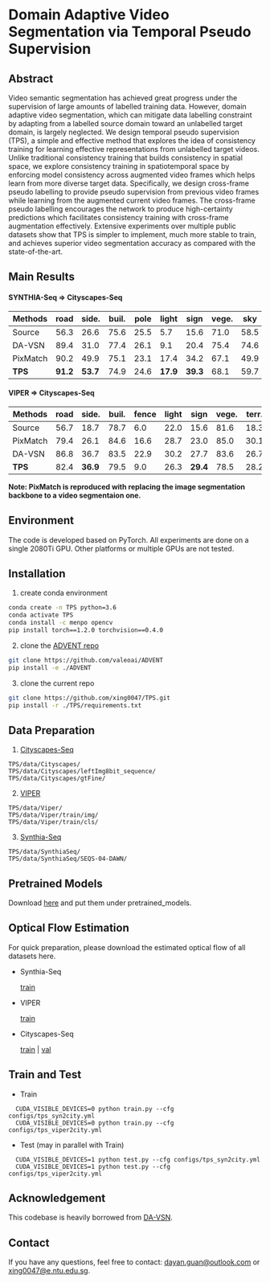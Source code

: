 # Domain Adaptive Video Segmentation via Temporal Pseudo Supervision

## Abstract
Video semantic segmentation has achieved great progress under the supervision of large amounts of labelled training data. However, domain adaptive video segmentation, which can mitigate data labelling constraint by adapting from a labelled source domain toward an unlabelled target domain, is largely neglected. We design temporal pseudo supervision (TPS), a simple and effective method that explores the idea of consistency training for learning effective representations from unlabelled target videos. Unlike traditional consistency training that builds consistency in spatial space, we explore consistency training in spatiotemporal space by enforcing model consistency across augmented video frames which helps learn from more diverse target data. Specifically, we design cross-frame pseudo labelling to provide pseudo supervision from previous video frames while learning from the augmented current video frames. The cross-frame pseudo labelling encourages the network to produce high-certainty predictions which facilitates consistency training with cross-frame augmentation effectively. Extensive experiments over multiple public datasets show that TPS is simpler to implement, much more stable to train, and achieves superior video segmentation accuracy as compared with the state-of-the-art.

## Main Results
#### SYNTHIA-Seq => Cityscapes-Seq
| Methods       | road | side. | buil. | pole | light | sign | vege. | sky | per. | rider | car | mIoU |
|---------------|------|-------|-------|------|-------|------|-------|-----|------|-------|-----|------|
| Source        | 56.3 | 26.6 | 75.6 | 25.5 |  5.7 | 15.6 | 71.0 | 58.5 | 41.7 | 17.1 | 27.9 | 38.3 |
| DA-VSN        | 89.4 | 31.0 | 77.4 | 26.1 |  9.1 | 20.4 | 75.4 | 74.6 | 42.9 | 16.1 | 82.4 | 49.5 |
| PixMatch      | 90.2 | 49.9 | 75.1 | 23.1 | 17.4 | 34.2 | 67.1 | 49.9 | 55.8 | 14.0 | 84.3 | 51.0 |
| **TPS**       | **91.2**| **53.7** | 74.9 | 24.6 | **17.9** | **39.3** | 68.1 | 59.7 | **57.2** | **20.3** | **84.5** | **53.8** |

#### VIPER => Cityscapes-Seq
| Methods       | road | side. | buil. | fence | light | sign | vege. | terr. | sky | per. | car | truck | bus | motor | bike | mIoU |
|---------------|------|-------|-------|-------|-------|------|-------|-------|-----|------|-----|-------|-----|-------|------|------|
| Source        | 56.7 | 18.7 | 78.7 |  6.0 | 22.0 | 15.6 | 81.6 | 18.3 | 80.4 | 59.9 | 66.3 |  4.5 | 16.8 | 20.4 | 10.3 | 37.1 |
| PixMatch      | 79.4 | 26.1 | 84.6 | 16.6 | 28.7 | 23.0 | 85.0 | 30.1 | 83.7 | 58.6 | 75.8 | 34.2 | 45.7 | 16.6 | 12.4 | 46.7 |
| DA-VSN        | 86.8 | 36.7 | 83.5 | 22.9 | 30.2 | 27.7 | 83.6 | 26.7 | 80.3 | 60.0 | 79.1 | 20.3 | 47.2 | 21.2 | 11.4 | 47.8 |
| **TPS**       | 82.4 | **36.9** | 79.5 | 9.0 | 26.3 | **29.4** | 78.5 | 28.2 | 81.8 | **61.2** | **80.2** | **39.8** | 40.3 | 28.5 | 31.7 | **48.9** |

**Note: PixMatch is reproduced with replacing the image segmentation backbone to a video segmentaion one.**

## Environment
The code is developed based on PyTorch. All experiments are done on a single 2080Ti GPU. Other platforms or multiple GPUs are not tested.

## Installation
1. create conda environment
```bash
conda create -n TPS python=3.6
conda activate TPS
conda install -c menpo opencv
pip install torch==1.2.0 torchvision==0.4.0
```
2. clone the [ADVENT repo](https://github.com/valeoai/ADVENT)
```bash
git clone https://github.com/valeoai/ADVENT
pip install -e ./ADVENT
```

3. clone the current repo
```bash
git clone https://github.com/xing0047/TPS.git
pip install -r ./TPS/requirements.txt
```

## Data Preparation
1. [Cityscapes-Seq](https://www.cityscapes-dataset.com/)
```
TPS/data/Cityscapes/
TPS/data/Cityscapes/leftImg8bit_sequence/
TPS/data/Cityscapes/gtFine/
```

2. [VIPER](https://playing-for-bencVhmarks.org/download/)
```
TPS/data/Viper/
TPS/data/Viper/train/img/
TPS/data/Viper/train/cls/
```

3. [Synthia-Seq](http://synthia-dataset.cvc.uab.cat/SYNTHIA_SEQS/SYNTHIA-SEQS-04-DAWN.rar)
```
TPS/data/SynthiaSeq/
TPS/data/SynthiaSeq/SEQS-04-DAWN/
```

## Pretrained Models
Download [here]() and put them under pretrained\_models.

## Optical Flow Estimation
For quick preparation, please download the estimated optical flow of all datasets here.

- Synthia-Seq 

  [train](https://drive.google.com/file/d/18q6KH-beoBp5jSr1Pl1lMiEcb2te2vxq/view?usp=sharing)

- VIPER

  [train](https://drive.google.com/file/d/1aOeyBLECPSW_ujMBE9RXKjVhTbhw4L2O/view?usp=sharing)

- Cityscapes-Seq
  
  [train](https://drive.google.com/file/d/193uZifde7WiuImwAgshkPTt1Z6zgE3z8/view?usp=sharing) | [val](https://drive.google.com/file/d/1USizndlUewVb8Eqh4SV6uNuLCEfV9vzU/view?usp=sharing)
  
## Train and Test
- Train
```
  CUDA_VISIBLE_DEVICES=0 python train.py --cfg configs/tps_syn2city.yml
  CUDA_VISIBLE_DEVICES=0 python train.py --cfg configs/tps_viper2city.yml
```
- Test (may in parallel with Train)
```
  CUDA_VISIBLE_DEVICES=1 python test.py --cfg configs/tps_syn2city.yml
  CUDA_VISIBLE_DEVICES=1 python test.py --cfg configs/tps_viper2city.yml
```
 
## Acknowledgement
This codebase is heavily borrowed from [DA-VSN](https://github.com/Dayan-Guan/DA-VSN).

## Contact
If you have any questions, feel free to contact: dayan.guan@outlook.com or xing0047@e.ntu.edu.sg.
